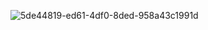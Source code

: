 ![5de44819-ed61-4df0-8ded-958a43c1991d](https://github.com/user-attachments/assets/86f4450c-c46f-4c99-80ae-aeb6912ce445)

